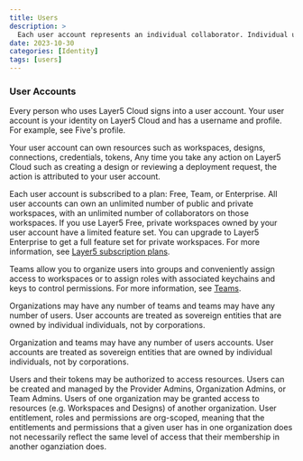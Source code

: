 ```yaml
---
title: Users
description: >
  Each user account represents an individual collaborator. Individual user accounts exist beyond the bounds of organizations.
date: 2023-10-30
categories: [Identity]
tags: [users]
---
```


### User Accounts

Every person who uses Layer5 Cloud signs into a user account. Your user account is your identity on Layer5 Cloud and has a username and profile. For example, see Five's profile.

<!-- {{< alert type="warning" title="TODO" >}}Insert Five's user profile here.{{< /alert >}} -->

Your user account can own resources such as workspaces, designs, connections, credentials, tokens, Any time you take any action on Layer5 Cloud such as creating a design or reviewing a deployment request, the action is attributed to your user account.

Each user account is subscribed to a plan: Free, Team, or Enterprise. All user accounts can own an unlimited number of public and private workspaces, with an unlimited number of collaborators on those workspaces. If you use Layer5 Free, private workspaces owned by your user account have a limited feature set. You can upgrade to Layer5 Enterprise to get a full feature set for private workspaces. For more information, see [Layer5 subscription plans](https://layer5.io/pricing).

Teams allow you to organize users into groups and conveniently assign access to workspaces or to assign roles with associated keychains and keys to control permissions. For more information, see [Teams](/cloud/identity/teams).

Organizations may have any number of teams and teams may have any number of users. User accounts are treated as sovereign entities that are owned by individual individuals, not by corporations.


Organization and teams may have any number of users accounts. User accounts are treated as sovereign entities that are owned by individual individuals, not by corporations.

Users and their tokens may be authorized to access resources. Users can be created and managed by the Provider Admins, Organization Admins, or Team Admins. Users of one organization may be granted access to resources (e.g. Workspaces and Designs) of another organization. User entitlement, roles and permissions are org-scoped, meaning that the entitlements and permissions that a given user has in one organization does not necessarily reflect the same level of access that their membership in another oganziation does.